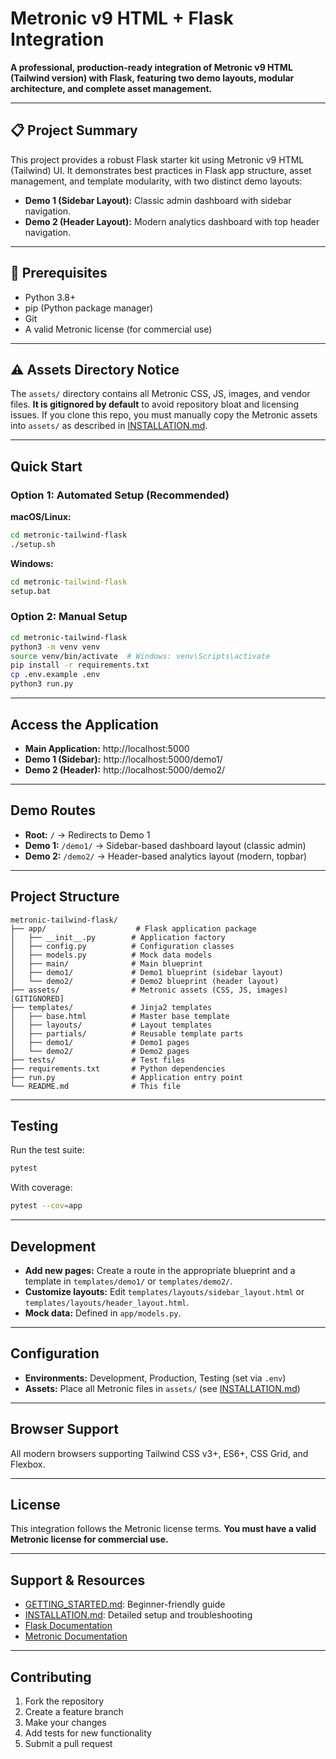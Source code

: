 # Metronic v9 HTML + Flask Integration

**A professional, production-ready integration of Metronic v9 HTML (Tailwind version) with Flask, featuring two demo layouts, modular architecture, and complete asset management.**

---

## 📋 Project Summary
This project provides a robust Flask starter kit using Metronic v9 HTML (Tailwind) UI. It demonstrates best practices in Flask app structure, asset management, and template modularity, with two distinct demo layouts:
- **Demo 1 (Sidebar Layout):** Classic admin dashboard with sidebar navigation.
- **Demo 2 (Header Layout):** Modern analytics dashboard with top header navigation.

---

## 🚦 Prerequisites
- Python 3.8+
- pip (Python package manager)
- Git
- A valid Metronic license (for commercial use)

---

## ⚠️ Assets Directory Notice
The `assets/` directory contains all Metronic CSS, JS, images, and vendor files. **It is gitignored by default** to avoid repository bloat and licensing issues. If you clone this repo, you must manually copy the Metronic assets into `assets/` as described in [INSTALLATION.md](INSTALLATION.md).

---

## Quick Start

### Option 1: Automated Setup (Recommended)

**macOS/Linux:**
```bash
cd metronic-tailwind-flask
./setup.sh
```

**Windows:**
```cmd
cd metronic-tailwind-flask
setup.bat
```

### Option 2: Manual Setup

```bash
cd metronic-tailwind-flask
python3 -m venv venv
source venv/bin/activate  # Windows: venv\Scripts\activate
pip install -r requirements.txt
cp .env.example .env
python3 run.py
```

---

## Access the Application
- **Main Application:** http://localhost:5000
- **Demo 1 (Sidebar):** http://localhost:5000/demo1/
- **Demo 2 (Header):** http://localhost:5000/demo2/

---

## Demo Routes
- **Root:** `/` → Redirects to Demo 1
- **Demo 1:** `/demo1/` → Sidebar-based dashboard layout (classic admin)
- **Demo 2:** `/demo2/` → Header-based analytics layout (modern, topbar)

---

## Project Structure
```
metronic-tailwind-flask/
├── app/                    # Flask application package
│   ├── __init__.py        # Application factory
│   ├── config.py          # Configuration classes
│   ├── models.py          # Mock data models
│   ├── main/              # Main blueprint
│   ├── demo1/             # Demo1 blueprint (sidebar layout)
│   └── demo2/             # Demo2 blueprint (header layout)
├── assets/                # Metronic assets (CSS, JS, images) [GITIGNORED]
├── templates/             # Jinja2 templates
│   ├── base.html          # Master base template
│   ├── layouts/           # Layout templates
│   ├── partials/          # Reusable template parts
│   ├── demo1/             # Demo1 pages
│   └── demo2/             # Demo2 pages
├── tests/                 # Test files
├── requirements.txt       # Python dependencies
├── run.py                 # Application entry point
└── README.md              # This file
```

---

## Testing
Run the test suite:
```bash
pytest
```
With coverage:
```bash
pytest --cov=app
```

---

## Development
- **Add new pages:** Create a route in the appropriate blueprint and a template in `templates/demo1/` or `templates/demo2/`.
- **Customize layouts:** Edit `templates/layouts/sidebar_layout.html` or `templates/layouts/header_layout.html`.
- **Mock data:** Defined in `app/models.py`.

---

## Configuration
- **Environments:** Development, Production, Testing (set via `.env`)
- **Assets:** Place all Metronic files in `assets/` (see [INSTALLATION.md](INSTALLATION.md))

---

## Browser Support
All modern browsers supporting Tailwind CSS v3+, ES6+, CSS Grid, and Flexbox.

---

## License
This integration follows the Metronic license terms. **You must have a valid Metronic license for commercial use.**

---

## Support & Resources
- [GETTING_STARTED.md](GETTING_STARTED.md): Beginner-friendly guide
- [INSTALLATION.md](INSTALLATION.md): Detailed setup and troubleshooting
- [Flask Documentation](https://flask.palletsprojects.com/)
- [Metronic Documentation](https://keenthemes.com/metronic/tailwind/docs)

---

## Contributing
1. Fork the repository
2. Create a feature branch
3. Make your changes
4. Add tests for new functionality
5. Submit a pull request